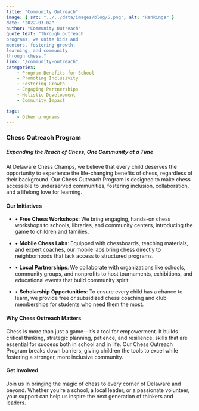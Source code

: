 ```yaml
---
title: "Community Outreach"
image: { src: "../../data/images/blog/5.png", alt: "Rankings" }
date: "2022-03-02"
author: "Community Outreach"
quote_text: "Through outreach
programs, we unite kids and
mentors, fostering growth,
learning, and community
through chess."
link: "/community-outreach" 
categories:
    - Program Benefits for School
    - Promoting Inclusivity
    - Fostering Growth
    - Engaging Partnerships
    - Holistic Development
    - Community Impact

tags:
    - Other programs
---
```


### Chess Outreach Program
##### Expanding the Reach of Chess, One Community at a Time
At Delaware Chess Champs, we believe that every child deserves the opportunity to experience the life-changing benefits of chess, regardless of their background. Our Chess Outreach Program is designed to make chess accessible to underserved communities, fostering inclusion, collaboration, and a lifelong love for learning.

#### Our Initiatives

- • **Free Chess Workshops**: We bring engaging, hands-on chess workshops to schools, libraries, and community centers, introducing the game to children and families.

- • **Mobile Chess Labs**: Equipped with chessboards, teaching materials, and expert coaches, our mobile labs bring chess directly to neighborhoods that lack access to structured programs.

- • **Local Partnerships**: We collaborate with organizations like schools, community groups, and nonprofits to host tournaments, exhibitions, and educational events that build community spirit.

- • **Scholarship Opportunities**: To ensure every child has a chance to learn, we provide free or subsidized chess coaching and club memberships for students who need them the most.

#### Why Chess Outreach Matters
Chess is more than just a game—it’s a tool for empowerment. It builds critical thinking, strategic planning, patience, and resilience, skills that are essential for success both in school and in life. Our Chess Outreach Program breaks down barriers, giving children the tools to excel while fostering a stronger, more inclusive community.

#### Get Involved
Join us in bringing the magic of chess to every corner of Delaware and beyond. Whether you’re a school, a local leader, or a passionate volunteer, your support can help us inspire the next generation of thinkers and leaders.

